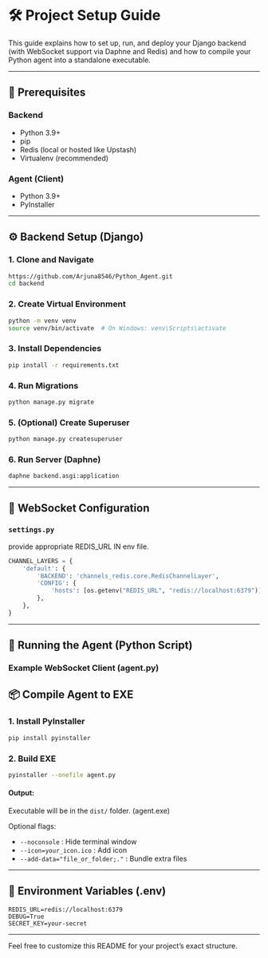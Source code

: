 # 🛠 Project Setup Guide

This guide explains how to set up, run, and deploy your Django backend (with WebSocket support via Daphne and Redis) and how to compile your Python agent into a standalone executable.

---

## 🚀 Prerequisites

### Backend

* Python 3.9+
* pip
* Redis (local or hosted like Upstash)
* Virtualenv (recommended)

### Agent (Client)

* Python 3.9+
* PyInstaller

---

## ⚙️ Backend Setup (Django)

### 1. Clone and Navigate

```bash
https://github.com/Arjuna8546/Python_Agent.git
cd backend
```

### 2. Create Virtual Environment

```bash
python -m venv venv
source venv/bin/activate  # On Windows: venv\Scripts\activate
```

### 3. Install Dependencies

```bash
pip install -r requirements.txt
```

### 4. Run Migrations

```bash
python manage.py migrate
```

### 5. (Optional) Create Superuser

```bash
python manage.py createsuperuser
```

### 6. Run Server (Daphne)

```bash
daphne backend.asgi:application
```

---

## 🧠 WebSocket Configuration

### `settings.py`
provide appropriate REDIS_URL IN env file.
```python
CHANNEL_LAYERS = {
    'default': {
        'BACKEND': 'channels_redis.core.RedisChannelLayer',
        'CONFIG': {
            'hosts': [os.getenv("REDIS_URL", "redis://localhost:6379")],
        },
    },
}
```


---

## 🧪 Running the Agent (Python Script)

### Example WebSocket Client (agent.py)

## 📦 Compile Agent to EXE

### 1. Install PyInstaller

```bash
pip install pyinstaller
```

### 2. Build EXE

```bash
pyinstaller --onefile agent.py
```

#### Output:

Executable will be in the `dist/` folder. (agent.exe)

Optional flags:

* `--noconsole` : Hide terminal window
* `--icon=your_icon.ico` : Add icon
* `--add-data="file_or_folder;."` : Bundle extra files

---


## 📁 Environment Variables (.env)

```
REDIS_URL=redis://localhost:6379
DEBUG=True
SECRET_KEY=your-secret

```

---

Feel free to customize this README for your project’s exact structure.
